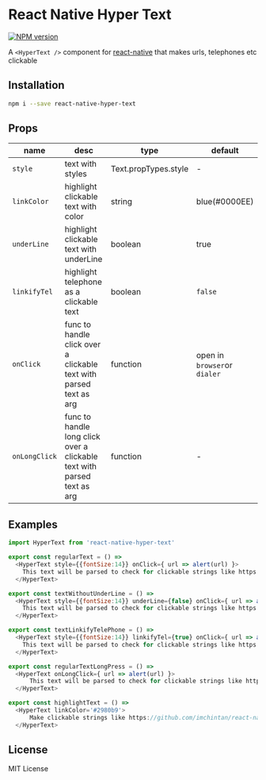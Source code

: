 # React Native Hyper Text
[![NPM version](https://badge.fury.io/js/react-native-hyper-text.svg)](http://badge.fury.io/js/react-native-hyper-text)

A `<HyperText />` component for [react-native](http://facebook.github.io/react-native/) that makes urls, telephones etc clickable

## Installation
```sh
npm i --save react-native-hyper-text
```

## Props
| name | desc | type | default
| --- | --- | --- | --- |
| `style` | text with styles | Text.propTypes.style | -
| `linkColor` | highlight clickable text with color | string | blue(#0000EE)
| `underLine` | highlight clickable text with underLine | boolean | true
| `linkifyTel` | highlight telephone as a clickable text | boolean | `false`
| `onClick` | func to handle click over a clickable text with parsed text as arg | function | open in `browser`or `dialer`
| `onLongClick` | func to handle long click over a clickable text with parsed text as arg | function | -

## Examples

```javascript
import HyperText from 'react-native-hyper-text'

export const regularText = () =>
  <HyperText style={{fontSize:14}} onClick={ url => alert(url) }>
    This text will be parsed to check for clickable strings like https://github.com/imchintan/react-native-hyper-text and made clickable.
  </HyperText>

export const textWithoutUnderLine = () =>
  <HyperText style={{fontSize:14}} underLine={false} onClick={ url => alert(url) }>
    This text will be parsed to check for clickable strings like https://github.com/imchintan/react-native-hyper-text and made clickable.
  </HyperText>

export const textLinkifyTelePhone = () =>
  <HyperText style={{fontSize:14}} linkifyTel={true} onClick={ url => alert(url) }>
    This text will be parsed to check for clickable strings like https://github.com/imchintan/react-native-hyper-text or +123 512 (1234) and made clickable.
  </HyperText>

export const regularTextLongPress = () =>
  <HyperText onLongClick={ url => alert(url) }>
      This text will be parsed to check for clickable strings like https://github.com/imchintan/react-native-hyper-text and made clickable for long click.
  </HyperText>

export const highlightText = () =>
  <HyperText linkColor='#2980b9'>    
      Make clickable strings like https://github.com/imchintan/react-native-hyper-text stylable
  </HyperText>

```

License
----
MIT License
